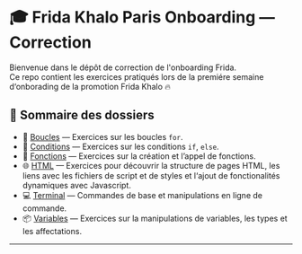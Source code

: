 # 🎓 Frida Khalo Paris Onboarding — Correction

Bienvenue dans le dépôt de correction de l'onboarding Frida.  
Ce repo contient les exercices pratiqués lors de la premiére semaine d‘onborading de la promotion Frida Khalo 🔥

## 📂 Sommaire des dossiers

- 🔁 [Boucles](./boucles) — Exercices sur les boucles `for`.  
- 🔀 [Conditions](./conditions) — Exercices sur les conditions `if`, `else`.  
- 🧠 [Fonctions](./fonctions) — Exercices sur la création et l’appel de fonctions.  
- 🌐 [HTML](./html) — Exercices pour découvrir la structure de pages HTML, les liens avec les fichiers de script et de styles et l‘ajout de fonctionalités dynamiques avec Javascript.  
- 💻 [Terminal](./terminal) — Commandes de base et manipulations en ligne de commande.  
- 📦 [Variables](./variables) — Exercices sur la manipulations de variables, les types et les affectations.  

---

